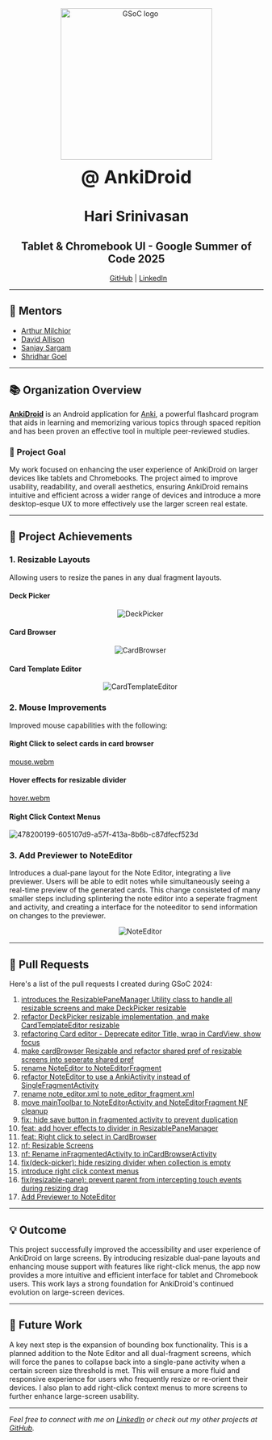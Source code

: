 <div align="center">
  <img src="https://developers.google.com/open-source/gsoc/resources/downloads/GSoC-logo-horizontal.svg" 
       alt="GSoC logo" width="300" style="display:block; margin:auto;"/>
  <h2 style="margin-top: 12px; font-size: 36px; font-weight: bold;">
    @ <a href="https://github.com/ankidroid/Anki-Android" style="text-decoration: none; color: inherit;">AnkiDroid</a>
  </h2>
</div>


<h1 align="center">Hari Srinivasan</h1>
<h2 align="center">Tablet & Chromebook UI - Google Summer of Code 2025</h2>


<p align="center">
  <a href="http://github.com/haz3-jolt">GitHub</a> | <a href="https://www.linkedin.com/in/hhari-srinivasan-b0633a2b8/">LinkedIn</a>
</p>

---

## 🦉 Mentors
- [Arthur Milchior](https://github.com/Arthur-Milchior)
- [David Allison](https://github.com/david-allison)
- [Sanjay Sargam](https://github.com/SanjaySargam)
- [Shridhar Goel](https://github.com/ShridharGoel)

---

## 📚 Organization Overview

[**AnkiDroid**](https://github.com/ankidroid/Anki-Android) is an Android application for [Anki](https://github.com/ankitects/anki), a powerful flashcard program that aids in learning and memorizing various topics through spaced repition and has been proven an effective tool in multiple peer-reviewed studies.

### 🎯 **Project Goal**
My work focused on enhancing the user experience of AnkiDroid on larger devices like tablets and Chromebooks. The project aimed to improve usability, readability, and overall aesthetics, ensuring AnkiDroid remains intuitive and efficient across a wider range of devices and introduce a more desktop-esque UX to more effectively use the larger screen real estate.

---

## 🚀 Project Achievements

### 1. **Resizable Layouts**

Allowing users to resize the panes in any dual fragment layouts.

#### Deck Picker
<p align="center">
    <img src="media/Week1/Screenshot_20250602_025721.png" alt="DeckPicker">
</p>

#### Card Browser
<p align="center">
    <img src="media/week3/cbdark.png" alt="CardBrowser">
</p>

#### Card Template Editor
<p align="center">
    <img src="media/Week2/dark.png" alt="CardTemplateEditor">
</p>

### 2. **Mouse Improvements**

Improved mouse capabilities with the following:

#### Right Click to select cards in card browser
[mouse.webm](https://github.com/user-attachments/assets/a8ece0b7-0337-4163-a6ea-6427ac86877c)

#### Hover effects for resizable divider
[hover.webm](https://github.com/user-attachments/assets/f4d1643a-87d4-47ff-b034-ca3408a08d02)

#### Right Click Context Menus
![478200199-605107d9-a57f-413a-8b6b-c87dfecf523d](https://github.com/user-attachments/assets/966f2661-fcb5-432d-8b5a-8e6c9604b80d)


### 3. **Add Previewer to NoteEditor**

Introduces a dual-pane layout for the Note Editor, integrating a live previewer. Users will be able to edit notes while simultaneously seeing a real-time preview of the generated cards. This change consisteted of many smaller steps including splintering the note editor into a seperate fragment and activity, and creating a interface for the noteeditor to send information on changes to the previewer.

<p align="center">
    <img src="media/media/week5/NEdark.png" alt="NoteEditor">
</p>

---

## 📂 Pull Requests

Here's a list of the pull requests I created during GSoC 2024:

1. [introduces the ResizablePaneManager Utility class to handle all resizable screens and make DeckPicker resizable](https://github.com/ankidroid/Anki-Android/pull/18410)
2. [refactor DeckPicker resizable implementation, and make CardTemplateEditor resizable](https://github.com/ankidroid/Anki-Android/pull/18509)
3. [refactoring Card editor - Deprecate editor Title, wrap in CardView, show focus](https://github.com/ankidroid/Anki-Android/pull/18561)
4. [make cardBrowser Resizable and refactor shared pref of resizable screens into seperate shared pref](https://github.com/ankidroid/Anki-Android/pull/18626)
5. [rename NoteEditor to NoteEditorFragment](https://github.com/ankidroid/Anki-Android/pull/18823)
6. [refactor NoteEditor to use a AnkiActivity instead of SingleFragmentActivity](https://github.com/ankidroid/Anki-Android/pull/18836)
7. [rename note_editor.xml to note_editor_fragment.xml](https://github.com/ankidroid/Anki-Android/pull/18900)
8. [move mainToolbar to NoteEditorActivity and NoteEditorFragment NF cleanup](https://github.com/ankidroid/Anki-Android/pull/18910)
9. [fix: hide save button in fragmented activity to prevent duplication](https://github.com/ankidroid/Anki-Android/pull/18951)
10. [feat: add hover effects to divider in ResizablePaneManager](https://github.com/ankidroid/Anki-Android/pull/18952)
11. [feat: Right click to select in CardBrowser](https://github.com/ankidroid/Anki-Android/pull/18974)
12. [nf: Resizable Screens](https://github.com/ankidroid/Anki-Android/pull/18976)
13. [nf: Rename inFragmentedActivity to inCardBrowserActivity](https://github.com/ankidroid/Anki-Android/pull/19037)
14. [fix(deck-picker): hide resizing divider when collection is empty](https://github.com/ankidroid/Anki-Android/pull/19055)
15. [introduce right click context menus](https://github.com/ankidroid/Anki-Android/pull/19072)
16. [fix(resizable-pane): prevent parent from intercepting touch events during resizing drag](https://github.com/ankidroid/Anki-Android/pull/19106)
17. [Add Previewer to NoteEditor](https://github.com/ankidroid/Anki-Android/pull/18724)

---

## 💡 Outcome
This project successfully improved the accessibility and user experience of AnkiDroid on large screens. By introducing resizable dual-pane layouts and enhancing mouse support with features like right-click menus, the app now provides a more intuitive and efficient interface for tablet and Chromebook users. This work lays a strong foundation for AnkiDroid's continued evolution on large-screen devices.

---

## 🔮 Future Work
A key next step is the expansion of bounding box functionality. This is a planned addition to the Note Editor and all dual-fragment screens, which will force the panes to collapse back into a single-pane activity when a certain screen size threshold is met. This will ensure a more fluid and responsive experience for users who frequently resize or re-orient their devices. I also plan to add right-click context menus to more screens to further enhance large-screen usability.

---

*Feel free to connect with me on [LinkedIn](https://www.linkedin.com/in/hhari-srinivasan-b0633a2b8/) or check out my other projects at [GitHub](http://github.com/haz3-jolt).*

